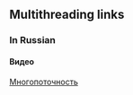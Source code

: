 ## Multithreading links

### In Russian
#### Видео
[Многопоточность](https://www.youtube.com/watch?v=bjh1HWV9RRk&list=PL786bPIlqEjRFPH8Z9IOwJWseG6Dq_Qxb)
